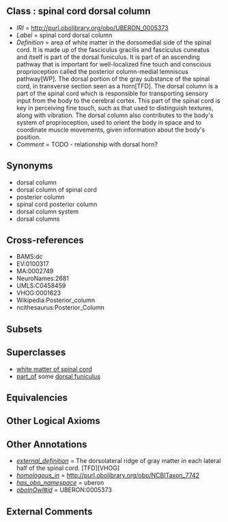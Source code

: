 
## Class : spinal cord dorsal column

 * *IRI* = http://purl.obolibrary.org/obo/UBERON_0005373
 * *Label* = spinal cord dorsal column
 * *Definition* = area of white matter in the dorsomedial side of the spinal cord. It is made up of the fasciculus gracilis and fasciculus cuneatus and itself is part of the dorsal funiculus. It is part of an ascending pathway that is important for well-localized fine touch and conscious proprioception called the posterior column-medial lemniscus pathway[WP]. The dorsal portion of the gray substance of the spinal cord, in transverse section seen as a horn[TFD]. The dorsal column is a part of the spinal cord which is responsible for transporting sensory input from the body to the cerebral cortex. This part of the spinal cord is key in perceiving fine touch, such as that used to distinguish textures, along with vibration. The dorsal column also contributes to the body's system of proprioception, used to orient the body in space and to coordinate muscle movements, given information about the body's position.
 * *Comment* = TODO - relationship with dorsal horn?

## Synonyms

 * dorsal column
 * dorsal column of spinal cord
 * posterior column
 * spinal cord posterior column
 * dorsal column system
 * dorsal columns

## Cross-references

 * BAMS:dc
 * EV:0100317
 * MA:0002749
 * NeuroNames:2681
 * UMLS:C0458459
 * VHOG:0001623
 * Wikipedia:Posterior_column
 * ncithesaurus:Posterior_Column

## Subsets


## Superclasses

 * [white matter of spinal cord](../../UBERON/18/UBERON_0002318.md)
 * [part_of](../../BFO/50/BFO_0000050.md) some [dorsal funiculus](../../UBERON/58/UBERON_0002258.md)

## Equivalencies


## Other Logical Axioms


## Other Annotations

 * *[external_definition](../../UBPROP/01/UBPROP_0000001.md)* = The dorsolateral ridge of gray matter in each lateral half of the spinal cord. [TFD][VHOG]
 * *[homologous_in](../../core#homologous/in/core#homologous_in.md)* = http://purl.obolibrary.org/obo/NCBITaxon_7742
 * *[has_obo_namespace](../../ce/oboInOwl#hasOBONamespace.md)* = uberon
 * *[oboInOwl#id](../../id/oboInOwl#id.md)* = UBERON:0005373

## External Comments

